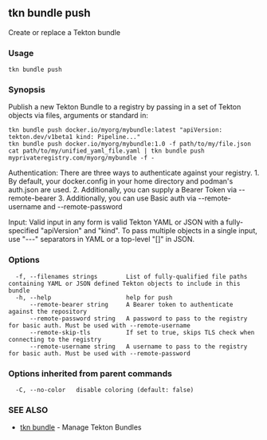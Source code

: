 ## tkn bundle push

Create or replace a Tekton bundle

### Usage

```
tkn bundle push
```

### Synopsis

Publish a new Tekton Bundle to a registry by passing in a set of Tekton objects via files, arguments or standard in:

	tkn bundle push docker.io/myorg/mybundle:latest "apiVersion: tekton.dev/v1beta1 kind: Pipeline..."
	tkn bundle push docker.io/myorg/mybundle:1.0 -f path/to/my/file.json
	cat path/to/my/unified_yaml_file.yaml | tkn bundle push myprivateregistry.com/myorg/mybundle -f -

Authentication:
	There are three ways to authenticate against your registry.
	1. By default, your docker.config in your home directory and podman's auth.json are used.
	2. Additionally, you can supply a Bearer Token via --remote-bearer
	3. Additionally, you can use Basic auth via --remote-username and --remote-password

Input:
	Valid input in any form is valid Tekton YAML or JSON with a fully-specified "apiVersion" and "kind". To pass multiple objects in a single input, use "---" separators in YAML or a top-level "[]" in JSON.


### Options

```
  -f, --filenames strings        List of fully-qualified file paths containing YAML or JSON defined Tekton objects to include in this bundle
  -h, --help                     help for push
      --remote-bearer string     A Bearer token to authenticate against the repository
      --remote-password string   A password to pass to the registry for basic auth. Must be used with --remote-username
      --remote-skip-tls          If set to true, skips TLS check when connecting to the registry
      --remote-username string   A username to pass to the registry for basic auth. Must be used with --remote-password
```

### Options inherited from parent commands

```
  -C, --no-color   disable coloring (default: false)
```

### SEE ALSO

* [tkn bundle](tkn_bundle.md)	 - Manage Tekton Bundles

